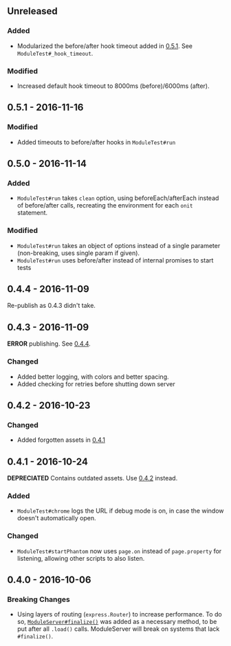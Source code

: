 ## Unreleased

### Added

- Modularized the before/after hook timeout added in [0.5.1](#051---2016-11-16).  See `ModuleTest#_hook_timeout`.

### Modified

- Increased default hook timeout to 8000ms (before)/6000ms (after).

## 0.5.1 - 2016-11-16

### Modified
- Added timeouts to before/after hooks in `ModuleTest#run`

## 0.5.0 - 2016-11-14

### Added
- `ModuleTest#run` takes `clean` option, using beforeEach/afterEach instead of before/after calls, recreating the environment for each `onit` statement.

### Modified
- `ModuleTest#run` takes an object of options instead of a single parameter (non-breaking, uses single param if given).
- `ModuleTest#run` uses before/after instead of internal promises to start tests

## 0.4.4 - 2016-11-09
Re-publish as 0.4.3 didn't take.

## 0.4.3 - 2016-11-09
**ERROR** publishing.  See [0.4.4](#043---2016-11-09).

### Changed
- Added better logging, with colors and better spacing.
- Added checking for retries before shutting down server

## 0.4.2 - 2016-10-23

### Changed
- Added forgotten assets in [0.4.1](#041---2016-10-24)

## 0.4.1 - 2016-10-24

**DEPRECIATED** Contains outdated assets.  Use [0.4.2](#042---2016-10-24) instead.

### Added
- `ModuleTest#chrome` logs the URL if debug mode is on, in case the window doesn't automatically open.

### Changed
- `ModuleTest#startPhantom` now uses `page.on` instead of `page.property` for listening, allowing other scripts to also
  listen.

## 0.4.0 - 2016-10-06

### Breaking Changes
- Using layers of routing (`express.Router`) to increase performance.  To do so,
  [`ModuleServer#finalize()`](https://codelenny.github.io/module-server/doc/#https://codelenny.github.io/module-server/doc/class/ModuleServer.html#finalize-dynamic)
  was added as a necessary method, to be put after all `.load()` calls.
  ModuleServer will break on systems that lack `#finalize()`.
